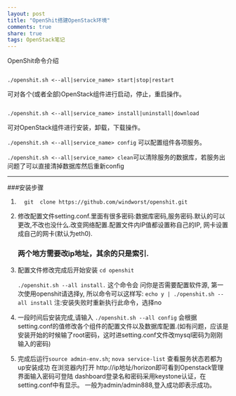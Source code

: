 ```yaml
---
layout: post
title: "OpenShit搭建OpenStack环境"
comments: true
share: true
tags: OpenStack笔记
---
```

OpenShit命令介绍
<pre><code>
./openshit.sh <--all|service_name> start|stop|restart
</code></pre>
可对各个(或者全部)OpenStack组件进行启动，停止，重启操作。

<pre><code>
./openshit.sh <--all|service_name> install|uninstall|download
</code></pre>
可对OpenStack组件进行安装，卸载，下载操作。

```./openshit.sh <--all|service_name> config```
可以配置组件各项服务。

```./openshit.sh <--all|service_name> clean```可以清除服务的数据库，若服务出问题了可以直接清掉数据库然后重新config

***
###安装步骤
1.  ```  git  clone https://github.com/windworst/openshit.git``` 
2. 修改配置文件setting.conf.里面有很多密码:数据库密码,服务密码.默认的可以更改,不改也没什么.改变网络配置.配置文件内IP值都设置称自己的IP, 网卡设置成自己的网卡(默认为eth0).<h3>两个地方需要改ip地址，其余的只是索引.</h3>
3. 配置文件修改完成后开始安装
     ```cd openshit```

      ```./openshit.sh --all install.```
     这个命令会 问你是否需要配置软件源, 第一次使用openshit请选择y, 所以命令可以这样写:
      ```echo y | ./openshit.sh --all install```
  注:安装失败时重新执行此命令，选择no
4. 一段时间后安装完成,请输入
       ```./openshit.sh --all config```
       会根据setting.conf的值修改各个组件的配置文件以及数据库配置.(如有问题，应该是安装开始的时候输了root密码，这时进setting.conf文件改mysql密码为刚刚输入的密码)

5. 完成后运行```source admin-env.sh```; ```nova service-list``` 查看服务状态若都为up安装成功
       在浏览器内打开 http://ip地址/horizon即可看到Openstack管理界面输入密码可登陆
dashboard登录名和密码采用keystone认证，在setting.conf中有显示。
一般为admin/admin888,登入成功即表示成功。
